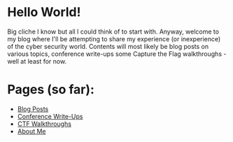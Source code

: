 # Hello World!
Big cliche I know but all I could think of to start with.
Anyway, welcome to my blog where I'll be attempting to share my experience (or inexperience) of the cyber security world.
Contents will most likely be blog posts on various topics, conference write-ups some Capture the Flag walkthroughs - well at least for now.

# Pages (so far):
- [Blog Posts](miles-away.github.io/_pages/blog-posts)
- [Conference Write-Ups](miles-away.github.io/_pages/conference-write-ups)
- [CTF Walkthroughs](miles-away.github.io/_pages/ctf-walkthroughs)
- [About Me](miles-away.github.io/_pages/about-me)
